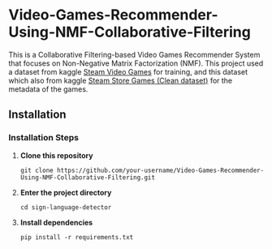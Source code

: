 # Video-Games-Recommender-Using-NMF-Collaborative-Filtering

This is a Collaborative Filtering-based Video Games Recommender System that focuses on Non-Negative Matrix Factorization (NMF). This project used a dataset from kaggle [Steam Video Games](https://www.kaggle.com/datasets/tamber/steam-video-games "Get Dataset Here") for training, and this dataset which also from kaggle [Steam Store Games (Clean dataset)](https://www.kaggle.com/datasets/tamber/steam-video-games "Get Dataset Here") for the metadata of the games. 

## Installation  

### Installation Steps  

1. **Clone this repository**  
   ```
   git clone https://github.com/your-username/Video-Games-Recommender-Using-NMF-Collaborative-Filtering.git
   ```
   
2. **Enter the project directory**
   ```
   cd sign-language-detector
   ```
   
4. **Install dependencies**
   ```
   pip install -r requirements.txt
   ```
